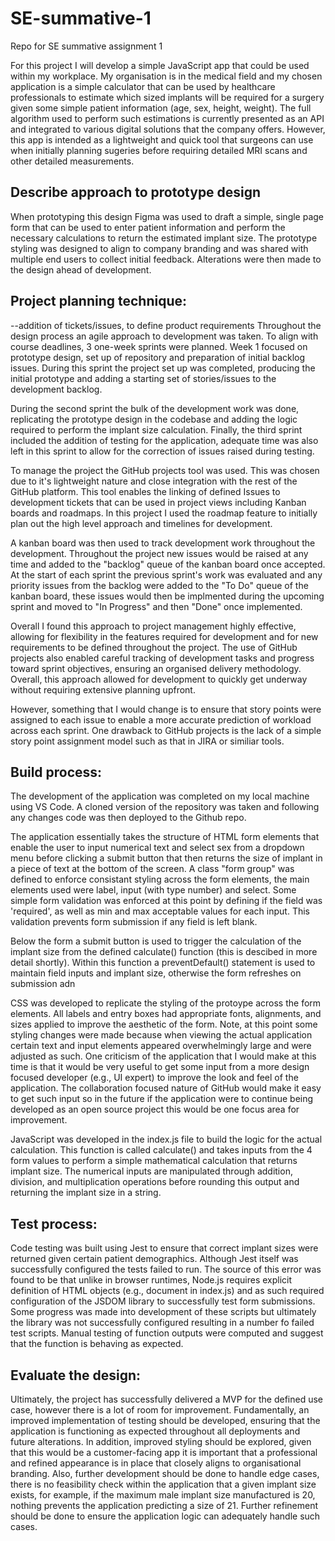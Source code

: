 # SE-summative-1
Repo for SE summative assignment 1

For this project I will develop a simple JavaScript app that could be used within my workplace. My organisation is in the medical field and my chosen application is a simple calculator that can be used by healthcare professionals to estimate which sized implants will be required for a surgery given some simple patient information (age, sex, height, weight). The full algorithm used to perform such estimations is currently presented as an API and integrated to various digital solutions that the company offers. However, this app is intended as a lightweight and quick tool that surgeons can use when initially planning sugeries before requiring detailed MRI scans and other detailed measurements.   


## Describe approach to prototype design
When prototyping this design Figma was used to draft a simple, single page form that can be used to enter patient information and perform the necessary calculations to return the estimated implant size. The prototype styling was designed to align to company branding and was shared with multiple end users to collect initial feedback. Alterations were then made to the design ahead of development.  


## Project planning technique:
--addition of tickets/issues, to define product requirements
Throughout the design process an agile approach to development was taken. To align with course deadlines, 3 one-week sprints were planned. Week 1 focused on prototype design, set up of repository and preparation of initial backlog issues. During this sprint the project set up was completed, producing the initial prototype and adding a starting set of stories/issues to the development backlog.

During the second sprint the bulk of the development work was done, replicating the prototype design in the codebase and adding the logic required to perform the implant size calculation. Finally, the third sprint included the addition of testing for the application, adequate time was also left in this sprint to allow for the correction of issues raised during testing.

To manage the project the GitHub projects tool was used. This was chosen due to it's lightweight nature and close integration with the rest of the GitHub platform. This tool enables the linking of defined Issues to development tickets that can be used in project views including Kanban boards and roadmaps. In this project I used the roadmap feature to initially plan out the high level approach and timelines for development.

A kanban board was then used to track development work throughout the development. Throughout the project new issues would be raised at any time and added to the "backlog" queue of the kanban board once accepted. At the start of each sprint the previous sprint's work was evaluated and any priority issues from the backlog were added to the "To Do" queue of the kanban board, these issues would then be implmented during the upcoming sprint and moved to "In Progress" and then "Done" once implemented. 

Overall I found this approach to project management highly effective, allowing for flexibility in the features required for development and for new requirements to be defined throughout the project. The use of GitHub projects also enabled careful tracking of development tasks and progress toward sprint objectives, ensuring an organised delivery methodology. Overall, this approach allowed for development to quickly get underway without requiring extensive planning upfront.

However, something that I would change is to ensure that story points were assigned to each issue to enable a more accurate prediction of workload across each sprint. One drawback to GitHub projects is the lack of a simple story point assignment model such as that in JIRA or similiar tools. 

## Build process:
The development of the application was completed on my local machine using VS Code. A cloned version of the repository was taken and following any changes code was then deployed to the Github repo. 

The application essentially takes the structure of HTML form elements that enable the user to input numerical text and select sex from a dropdown menu before clicking a submit button that then returns the size of implant in a piece of text at the bottom of the screen. A class "form group" was defined to enforce consistant styling across the form elements, the main elements used were label, input (with type number) and select. Some simple form validation was enforced at this point by defining if the field was 'required', as well as min and max acceptable values for each input. This validation prevents form submission if any field is left blank.

Below the form a submit button is used to trigger the calculation of the implant size from the defined calculate() function (this is descibed in more detail shortly). Within this function a preventDefault() statement is used to maintain field inputs and implant size, otherwise the form refreshes on submission adn  

CSS was developed to replicate the styling of the protoype across the form elements. All labels and entry boxes had appropriate fonts, alignments, and sizes applied to improve the aesthetic of the form. Note, at this point some styling changes were made because when viewing the actual application certain text and input elements appeared overwhelmingly large and were adjusted as such. One criticism of the application that I would make at this time is that it would be very useful to get some input from a more design focused developer (e.g., UI expert) to improve the look and feel of the application. The collaboration focused nature of GitHub would make it easy to get such input so in the future if the application were to continue being developed as an open source project this would be one focus area for improvement.

JavaScript was developed in the index.js file to build the logic for the actual calculation. This function is called calculate() and takes inputs from the 4 form values to perform a simple mathematical calculation that returns implant size. The numerical inputs are manipulated through addition, division, and multiplication operations before rounding this output and returning the implant size in a string.


## Test process: 
Code testing was built using Jest to ensure that correct implant sizes were returned given certain patient demographics. Although Jest itself was successfully configured the tests failed to run. The source of this error was found to be that unlike in browser runtimes, Node.js requires explicit definition of HTML objects (e.g., document in index.js) and as such required configuration of the JSDOM library to successfully test form submissions. Some progress was made into development of these scripts but ultimately the library was not successfully configured resulting in a number fo failed test scripts. Manual testing of function outputs were computed and suggest that the function is behaving as expected.   

## Evaluate the design:
Ultimately, the project has successfully delivered a MVP for the defined use case, however there is a lot of room for improvement. Fundamentally, an improved implementation of testing should be developed, ensuring that the application is functioning as expected throughout all deployments and future alterations. In addition, improved styling should be explored, given that this would be a customer-facing app it is important that a professional and refined appearance is in place that closely aligns to organisational branding.
Also, further development should be done to handle edge cases, there is no feasibility check within the application that a given implant size exists, for example, if the maximum male implant size manufactured is 20, nothing prevents the application predicting a size of 21. Further refinement should be done to ensure the application logic can adequately handle such cases. 
